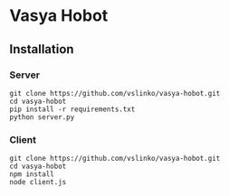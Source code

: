 # Vasya Hobot

## Installation

### Server

```
git clone https://github.com/vslinko/vasya-hobot.git
cd vasya-hobot
pip install -r requirements.txt
python server.py
```

### Client

```
git clone https://github.com/vslinko/vasya-hobot.git
cd vasya-hobot
npm install
node client.js
```
